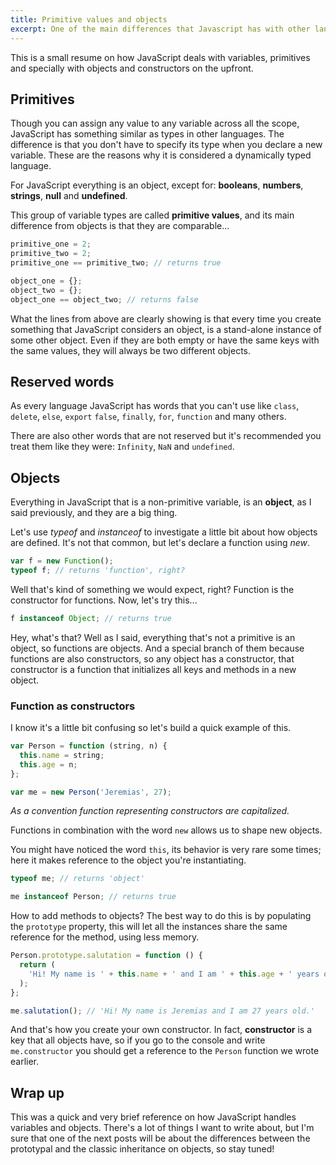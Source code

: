 ```yaml
---
title: Primitive values and objects
excerpt: One of the main differences that Javascript has with other languages is that it's dynamically typed and based on prototypal inheritance while most object-oriented languages have classical inheritance.
---
```


This is a small resume on how JavaScript deals with variables, primitives and specially with objects and constructors on the upfront.

## Primitives

Though you can assign any value to any variable across all the scope, JavaScript has something similar as types in other languages. The difference is that you don't have to specify its type when you declare a new variable. These are the reasons why it is considered a dynamically typed language.

For JavaScript everything is an object, except for: **booleans**, **numbers**, **strings**, **null** and **undefined**.

This group of variable types are called **primitive values**, and its main difference from objects is that they are comparable...

```js
primitive_one = 2;
primitive_two = 2;
primitive_one == primitive_two; // returns true

object_one = {};
object_two = {};
object_one == object_two; // returns false
```

What the lines from above are clearly showing is that every time you create something that JavaScript considers an object, is a stand-alone instance of some other object. Even if they are both empty or have the same keys with the same values, they will always be two different objects.

## Reserved words

As every language JavaScript has words that you can't use like `class`, `delete`, `else`, `export` `false`, `finally`, `for`, `function` and many others.

There are also other words that are not reserved but it's recommended you treat them like they were: `Infinity`, `NaN` and `undefined`.

## Objects

Everything in JavaScript that is a non-primitive variable, is an **object**, as I said previously, and they are a big thing.

Let's use _typeof_ and _instanceof_ to investigate a little bit about how objects are defined. It's not that common, but let's declare a function using _new_.

```js
var f = new Function();
typeof f; // returns 'function', right?
```

Well that's kind of something we would expect, right? Function is the constructor for functions. Now, let's try this...

```js
f instanceof Object; // returns true
```

Hey, what's that? Well as I said, everything that's not a primitive is an object, so functions are objects. And a special branch of them because functions are also constructors, so any object has a constructor, that constructor is a function that initializes all keys and methods in a new object.

### Function as constructors

I know it's a little bit confusing so let's build a quick example of this.

```js
var Person = function (string, n) {
  this.name = string;
  this.age = n;
};

var me = new Person('Jeremias', 27);
```

_As a convention function representing constructors are capitalized._

Functions in combination with the word `new` allows us to shape new objects.

You might have noticed the word `this`, its behavior is very rare some times; here it makes reference to the object you're instantiating.

```js
typeof me; // returns 'object'

me instanceof Person; // returns true
```

How to add methods to objects? The best way to do this is by populating the `prototype` property, this will let all the instances share the same reference for the method, using less memory.

```js
Person.prototype.salutation = function () {
  return (
    'Hi! My name is ' + this.name + ' and I am ' + this.age + ' years old.'
  );
};

me.salutation(); // 'Hi! My name is Jeremias and I am 27 years old.'
```

And that's how you create your own constructor. In fact, **constructor** is a key that all objects have, so if you go to the console and write `me.constructor` you should get a reference to the `Person` function we wrote earlier.

## Wrap up

This was a quick and very brief reference on how JavaScript handles variables and objects. There's a lot of things I want to write about, but I'm sure that one of the next posts will be about the differences between the prototypal and the classic inheritance on objects, so stay tuned!

